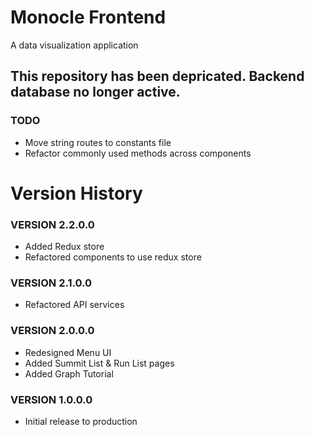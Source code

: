 # Monocle Frontend #
A data visualization application

## This repository has been depricated. Backend database no longer active.

### TODO ###
* Move string routes to constants file
* Refactor commonly used methods across components

# Version History #
### VERSION 2.2.0.0 ###
* Added Redux store
* Refactored components to use redux store

### VERSION 2.1.0.0 ###
* Refactored API services

### VERSION 2.0.0.0 ###
* Redesigned Menu UI
* Added Summit List & Run List pages
* Added Graph Tutorial

### VERSION 1.0.0.0 ###
* Initial release to production
